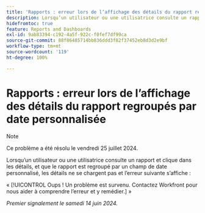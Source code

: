 ```yaml
---
title: 'Rapports : erreur lors de l’affichage des détails du rapport regroupés par date personnalisée'
description: Lorsqu’un utilisateur ou une utilisatrice consulte un rapport et clique dans les détails, et que le rapport est regroupé par un champ de date personnalisé, les détails ne se chargent pas et une erreur s’affiche.
hidefromtoc: true
feature: Reports and Dashboards
exl-id: 9ab83394-c192-4a5f-922c-f0fef7df99ca
source-git-commit: 88f86485714bb836ddd3f82f37452eb8d3d2e9bf
workflow-type: tm+mt
source-wordcount: '119'
ht-degree: 100%

---
```


# Rapports : erreur lors de l’affichage des détails du rapport regroupés par date personnalisée

>[!NOTE]
>
>Ce problème a été résolu le vendredi 25 juillet 2024.

Lorsqu’un utilisateur ou une utilisatrice consulte un rapport et clique dans les détails, et que le rapport est regroupé par un champ de date personnalisé, les détails ne se chargent pas et l’erreur suivante s’affiche :

« [!UICONTROL Oups ! Un problème est survenu. Contactez Workfront pour nous aider à comprendre l’erreur et y remédier.] »

_Premier signalement le samedi 14 juin 2024._
